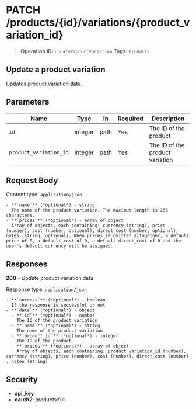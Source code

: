 # PATCH /products/{id}/variations/{product_variation_id}

> **Operation ID:** `updateProductVariation`
> **Tags:** `Products`

## Update a product variation

Updates product variation data.

## Parameters

| Name | Type | In | Required | Description |
|------|------|-------|----------|-------------|
| `id` | integer | path | Yes | The ID of the product |
| `product_variation_id` | integer | path | Yes | The ID of the product variation |

## Request Body

Content type: `application/json`

```
- **`name`** (*optional*) - string
  The name of the product variation. The maximum length is 255 characters.
- **`prices`** (*optional*) - array of object
  Array of objects, each containing: currency (string), price (number), cost (number, optional), direct_cost (number, optional), notes (string, optional). When prices is omitted altogether, a default price of 0, a default cost of 0, a default direct_cost of 0 and the user's default currency will be assigned.
```

## Responses

**200** - Update product variation data

Response type: `application/json`

```
- **`success`** (*optional*) - boolean
  If the response is successful or not
- **`data`** (*optional*) - object
  - **`id`** (*optional*) - number
    The ID of the product variation
  - **`name`** (*optional*) - string
    The name of the product variation
  - **`product_id`** (*optional*) - integer
    The ID of the product
  - **`prices`** (*optional*) - array of object
    Array of objects, each containing: product_variation_id (number), currency (string), price (number), cost (number), direct_cost (number) , notes (string)
```


## Security

- **api_key**
- **oauth2**: products:full